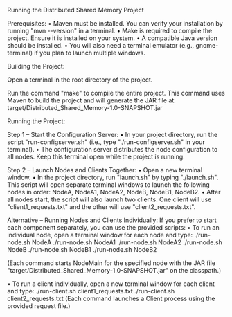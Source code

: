 Running the Distributed Shared Memory Project

Prerequisites: 
• Maven must be installed. You can verify your installation by running "mvn --version" in a terminal.
• Make is required to compile the project. Ensure it is installed on your system.
• A compatible Java version should be installed.
• You will also need a terminal emulator (e.g., gnome-terminal) if you plan to launch multiple windows.

Building the Project:

Open a terminal in the root directory of the project.

Run the command "make" to compile the entire project. This command uses Maven to build the project and will generate the JAR file at: target/Distributed_Shared_Memory-1.0-SNAPSHOT.jar

Running the Project:

Step 1 – Start the Configuration Server: 
• In your project directory, run the script "run-configserver.sh" (i.e., type "./run-configserver.sh" in your terminal).
• The configuration server distributes the node configuration to all nodes. Keep this terminal open while the project is running.

Step 2 – Launch Nodes and Clients Together:
• Open a new terminal window.
• In the project directory, run "launch.sh" by typing "./launch.sh". This script will open separate terminal windows to launch the following nodes in order: NodeA, NodeA1, NodeA2, NodeB, NodeB1, NodeB2.
• After all nodes start, the script will also launch two clients. One client will use "client1_requests.txt" and the other will use "client2_requests.txt".

Alternative – Running Nodes and Clients Individually: If you prefer to start each component separately, you can use the provided scripts:
• To run an individual node, open a terminal window for each node and type:
./run-node.sh NodeA
./run-node.sh NodeA1
./run-node.sh NodeA2
./run-node.sh NodeB
./run-node.sh NodeB1
./run-node.sh NodeB2

(Each command starts NodeMain for the specified node with the JAR file "target/Distributed_Shared_Memory-1.0-SNAPSHOT.jar" on the classpath.)

• To run a client individually, open a new terminal window for each client and type:
./run-client.sh client1_requests.txt
./run-client.sh client2_requests.txt
(Each command launches a Client process using the provided request file.)

